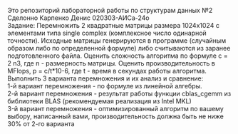 Это репозиторий лабораторной работы по структурам данных №2  
Сделонно Карпенко Денис 020303-АИСа-24о  
Задание: Перемножить 2 квадратные матрицы размера 1024x1024 с элементами типа single complex (комплексное число одинарной точности).
Исходные матрицы генерируются в программе (случайным образом либо по определенной формуле) либо считываются из заранее подготовленного файла.
Оценить сложность алгоритма по формуле c = 2 n3, где n - размерность матрицы.
Оценить производительность в MFlops, p = c/t*10-6, где t - время в секундах работы алгоритма.
Выполнить 3 варианта перемножения и их анализ и сравнение:  
1-й вариант перемножения - по формуле из линейной алгебры.  
2-й вариант перемножения - результат работы функции cblas_cgemm из библиотеки BLAS (рекомендуемая реализация из Intel MKL)  
3-й вариант перемножения - оптимизированный алгоритм по вашему выбору, написанный вами, производительность должна быть не ниже 30% от 2-го варианта  
